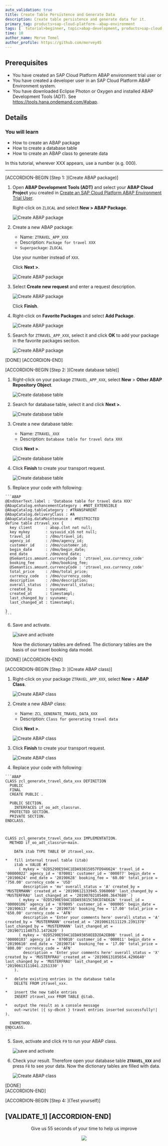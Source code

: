 ```yaml
---
auto_validation: true
title: Create Table Persistence and Generate Data
description: Create table persistence and generate data for it.
primary_tag: products>sap-cloud-platform--abap-environment
tags: [  tutorial>beginner, topic>abap-development, products>sap-cloud-platform  ]
time: 10
author_name: Merve Temel
author_profile: https://github.com/mervey45
---
```


## Prerequisites  
- You have created an SAP Cloud Platform ABAP environment trial user or
- You have created a developer user in an SAP Cloud Platform ABAP Environment system.
- You have downloaded Eclipse Photon or Oxygen and installed ABAP Development Tools (ADT). See <https://tools.hana.ondemand.com/#abap>.

## Details
### You will learn  
  - How to create an ABAP package
  - How to create a database table
  - How to create an ABAP class to generate data

In this tutorial, wherever XXX appears, use a number (e.g. 000).

---

[ACCORDION-BEGIN [Step 1: ](Create ABAP package)]
  1. Open **ABAP Development Tools (ADT)** and select your **ABAP Cloud Project** you created in [Create an SAP Cloud Platform ABAP Environment Trial User](abap-environment-trial-onboarding).

     Right-click on `ZLOCAL` and select **New > ABAP Package**.

      ![Create ABAP package](package.png)

  2. Create a new ABAP package:
     - Name: `ZTRAVEL_APP_XXX`
     - Description: `Package for travel XXX`
     - `Superpackage`: `ZLOCAL`

     Use your number instead of `XXX`.

     Click **Next >**.

      ![Create ABAP package](package2.png)

  3. Select **Create new request** and enter a request description.

      ![Create ABAP package](package4.png)

      Click **Finish**.


  4. Right-click on **Favorite Packages** and select **Add Package**.

      ![Create ABAP package](package5.png)

  5. Search for `ZTRAVEL_APP_XXX`, select it and click **OK** to add your package in the favorite packages section.

      ![Create ABAP package](package6.png)

[DONE]
[ACCORDION-END]

[ACCORDION-BEGIN [Step 2: ](Create database table)]
  1. Right-click on your package `ZTRAVEL_APP_XXX`, select **New** > **Other ABAP Repository Object**.

      ![Create database table](table.png)

  2. Search for database table, select it and click **Next >**.

      ![Create database table](table2.png)

  3. Create a new database table:

       - Name: `ZTRAVEL_XXX`
       - Description: `Database table for travel data XXX`

     Click **Next >**.

      ![Create database table](table3.png)

  4. Click **Finish** to create your transport request.

      ![Create database table](table4.png)

  5. Replace your code with following:

    ```ABAP
    @EndUserText.label : 'Database table for travel data XXX'
    @AbapCatalog.enhancementCategory : #NOT_EXTENSIBLE
    @AbapCatalog.tableCategory : #TRANSPARENT
    @AbapCatalog.deliveryClass : #A
    @AbapCatalog.dataMaintenance : #RESTRICTED
    define table ztravel_xxx {
      key client      : abap.clnt not null;
      key mykey       : sysuuid_x16 not null;
      travel_id       : /dmo/travel_id;
      agency_id       : /dmo/agency_id;
      customer_id     : /dmo/customer_id;
      begin_date      : /dmo/begin_date;
      end_date        : /dmo/end_date;
      @Semantics.amount.currencyCode : 'ztravel_xxx.currency_code'
      booking_fee     : /dmo/booking_fee;
      @Semantics.amount.currencyCode : 'ztravel_xxx.currency_code'
      total_price     : /dmo/total_price;
      currency_code   : /dmo/currency_code;
      description     : /dmo/description;
      overall_status  : /dmo/overall_status;
      created_by      : syuname;
      created_at      : timestampl;
      last_changed_by : syuname;
      last_changed_at : timestampl;

    }   
    ```

  6. Save and activate.

      ![save and activate](activate.png)

     Now the dictionary tables are defined. The dictionary tables are the basis of our travel booking data model.

[DONE]
[ACCORDION-END]

[ACCORDION-BEGIN [Step 3: ](Create ABAP class)]
  1. Right-click on your package `ZTRAVEL_APP_XXX`, select **New** > **ABAP Class**.

      ![Create ABAP class](class.png)

  2. Create a new ABAP class:

     - Name: `ZCL_GENERATE_TRAVEL_DATA_XXX`
     - Description: `Class for generating travel data`

     Click **Next >**.

      ![Create ABAP class](class2.png)

  3. Click **Finish** to create your transport request.

      ![Create ABAP class](class3.png)

  4. Replace your code with following:

    ```ABAP
    CLASS zcl_generate_travel_data_xxx DEFINITION
      PUBLIC
      FINAL
      CREATE PUBLIC .

      PUBLIC SECTION.
        INTERFACES if_oo_adt_classrun.
      PROTECTED SECTION.
      PRIVATE SECTION.
    ENDCLASS.



    CLASS zcl_generate_travel_data_xxx IMPLEMENTATION.
      METHOD if_oo_adt_classrun~main.

        DATA itab TYPE TABLE OF ztravel_xxx.

    *   fill internal travel table (itab)
        itab = VALUE #(
          ( mykey = '02D5290E594C1EDA93815057FD946624' travel_id = '00000022' agency_id = '070001' customer_id = '000077' begin_date = '20190624' end_date = '20190628' booking_fee = '60.00' total_price =  '750.00' currency_code = 'USD'
            description = 'mv' overall_status = 'A' created_by = 'MUSTERMANN' created_at = '20190612133945.5960060' last_changed_by = 'MUSTERFRAU' last_changed_at = '20190702105400.3647680' )
          ( mykey = '02D5290E594C1EDA93815C50CD7AE62A' travel_id = '00000106' agency_id = '070005' customer_id = '000005' begin_date = '20190613' end_date = '20190716' booking_fee = '17.00' total_price = '650.00' currency_code = 'AFN'
            description = 'Enter your comments here' overall_status = 'A' created_by = 'MUSTERMANN' created_at = '20190613111129.2391370' last_changed_by = 'MUSTERMANN' last_changed_at = '20190711140753.1472620' )
          ( mykey = '02D5290E594C1EDA93858EED2DA2EB0B' travel_id = '00000103' agency_id = '070010' customer_id = '000011' begin_date = '20190610' end_date = '20190714' booking_fee = '17.00' total_price = '800.00' currency_code = 'AFN'
            description = 'Enter your comments here' overall_status = 'X' created_by = 'MUSTERFRAU' created_at = '20190613105654.4296640' last_changed_by = 'MUSTERFRAU' last_changed_at = '20190613111041.2251330' )
        ).

    *   delete existing entries in the database table
        DELETE FROM ztravel_xxx.

    *   insert the new table entries
        INSERT ztravel_xxx FROM TABLE @itab.

    *   output the result as a console message
        out->write( |{ sy-dbcnt } travel entries inserted successfully!| ).

      ENDMETHOD.
    ENDCLASS.
    ```

  5. Save, activate and click `F9` to run your ABAP class.

      ![save and activate](activate2.png)

  6. Check your result. Therefore open your database table **`ZTRAVEL_XXX`** and press `F8` to see your data.
     Now the dictionary tables are filled with data.

      ![Create ABAP class](class41.png)

[DONE]  
[ACCORDION-END]

[ACCORDION-BEGIN [Step 4: ](Test yourself)]

[VALIDATE_1]
[ACCORDION-END]
---

<p style="text-align: center;">Give us 55 seconds of your time to help us improve</p>

<p style="text-align: center;"><a href="https://sapinsights.eu.qualtrics.com/jfe/form/SV_0im30RgTkbEEHMV?TutorialID=abap-environment-persistence" target="_blank"><img src="https://raw.githubusercontent.com/SAPDocuments/Tutorials/master/data/images/285738_Emotion_Faces_R_purple.png"></a></p>
